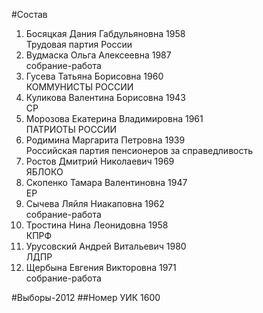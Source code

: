 #Состав
1. Босяцкая Дания Габдульяновна 1958   
    Трудовая партия России
2. Вудмаска Ольга Алексеевна 1987   
    собрание-работа
3. Гусева Татьяна Борисовна 1960   
    КОММУНИСТЫ РОССИИ
4. Куликова Валентина Борисовна 1943   
    СР
5. Морозова Екатерина Владимировна 1961   
    ПАТРИОТЫ РОССИИ
6. Родимина Маргарита Петровна 1939   
    Российская партия пенсионеров за справедливость
7. Ростов Дмитрий Николаевич 1969   
    ЯБЛОКО
8. Скопенко Тамара Валентиновна 1947   
    ЕР
9. Сычева Ляйля Ниакаповна 1962   
    собрание-работа
10. Тростина Нина Леонидовна 1958   
    КПРФ
11. Урусовский Андрей Витальевич 1980   
    ЛДПР
12. Щербына Евгения Викторовна 1971   
    собрание-работа

#Выборы-2012
##Номер УИК
1600